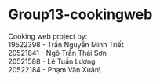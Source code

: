 # Group13-cookingweb

Cooking web project by:\
19522398 - Trần Nguyễn Minh Triết\
20521841 - Ngô Trần Thái Sơn\
20521588 - Lê Tuấn Lương\
20522184 - Phạm Văn Xuân\

